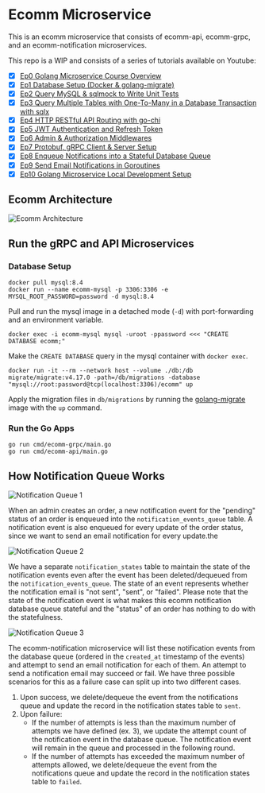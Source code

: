 # Ecomm Microservice

This is an ecomm microservice that consists of ecomm-api, ecomm-grpc, and an ecomm-notification microservices.

This repo is a WIP and consists of a series of tutorials available on Youtube:

- [x] [Ep0 Golang Microservice Course Overview](https://youtu.be/F3AAs5HvBR8)
- [x] [Ep1 Database Setup (Docker & golang-migrate)](https://youtu.be/EFNFtLRcJvw)
- [x] [Ep2 Query MySQL & sqlmock to Write Unit Tests](https://youtu.be/8Sp1lTXtzrQ)
- [x] [Ep3 Query Multiple Tables with One-To-Many in a Database Transaction with sqlx](https://youtu.be/qub5-VSplRI)
- [x] [Ep4 HTTP RESTful API Routing with go-chi](https://youtu.be/v0E6JkBry7I)
- [x] [Ep5 JWT Authentication and Refresh Token](https://youtu.be/HtsEaKuYY2o)
- [x] [Ep6 Admin & Authorization Middlewares](https://youtu.be/ygwF2gtjv18)
- [x] [Ep7 Protobuf, gRPC Client & Server Setup](https://youtu.be/D1a7ny_imUw)
- [x] [Ep8 Enqueue Notifications into a Stateful Database Queue](https://youtu.be/2wiLDfktPzA)
- [x] [Ep9 Send Email Notifications in Goroutines](https://www.youtube.com/watch?v=_Qe3YiZMd7Y)
- [x] [Ep10 Golang Microservice Local Development Setup](https://www.youtube.com/watch?v=adTvvyYgvCQ)

## Ecomm Architecture

![Ecomm Architecture](/assets/ecomm_architecture.jpg)

## Run the gRPC and API Microservices

### Database Setup

```
docker pull mysql:8.4
docker run --name ecomm-mysql -p 3306:3306 -e MYSQL_ROOT_PASSWORD=password -d mysql:8.4
```

Pull and run the mysql image in a detached mode (`-d`) with port-forwarding and an environment variable.

```
docker exec -i ecomm-mysql mysql -uroot -ppassword <<< "CREATE DATABASE ecomm;"
```

Make the `CREATE DATABASE` query in the mysql container with `docker exec`.

```
docker run -it --rm --network host --volume ./db:/db migrate/migrate:v4.17.0 -path=/db/migrations -database "mysql://root:password@tcp(localhost:3306)/ecomm" up
```

Apply the migration files in `db/migrations` by running the [golang-migrate](https://github.com/golang-migrate/migrate) image with the `up` command.

### Run the Go Apps

```
go run cmd/ecomm-grpc/main.go
go run cmd/ecomm-api/main.go
```

## How Notification Queue Works

![Notification Queue 1](/assets/ecomm-notification-1.jpg)

When an admin creates an order, a new notification event for the "pending" status of an order is enqueued into the `notification_events_queue` table. A notification event is also enqueued for every update of the order status, since we want to send an email notification for every update.the

![Notification Queue 2](/assets/ecomm-notification-2.jpg)

We have a separate `notification_states` table to maintain the state of the notification events even after the event has been deleted/dequeued from the `notification_events_queue`. The state of an event represents whether the notification email is "not sent", "sent", or "failed". Please note that the state of the notification event is what makes this ecomm notification database queue stateful and the "status" of an order has nothing to do with the statefulness.

![Notification Queue 3](/assets/ecomm-notification-3.jpg)

The ecomm-notification microservice will list these notification events from the database queue (ordered in the `created_at` timestamp of the events) and attempt to send an email notification for each of them. An attempt to send a notification email may succeed or fail. We have three possible scenarios for this as a failure case can split up into two different cases.

1. Upon success, we delete/dequeue the event from the notifications queue and update the record in the notification states table to `sent`.
2. Upon failure:
   - If the number of attempts is less than the maximum number of attempts we have defined (ex. 3), we update the attempt count of the notification event in the database queue. The notification event will remain in the queue and processed in the following round.
   - If the number of attempts has exceeded the maximum number of attempts allowed, we delete/dequeue the event from the notifications queue and update the record in the notification states table to `failed`.
